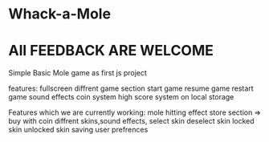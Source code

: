 # Whack-a-Mole 
<h1>All FEEDBACK ARE WELCOME</h1>

Simple Basic Mole game as first js project 

features:
fullscreen
diffrent game section
start game
resume game
restart game
sound effects
coin system
high score system
on local storage

Features which we are currently working:
mole hitting effect
store section =>
buy with coin diffrent skins,sound effects,
select skin
deselect skin
locked skin
unlocked skin
saving user prefrences

